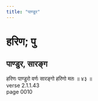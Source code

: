 ```yaml
---
title: "पाण्डुर"
---
```


# हरिण; पु
## पाण्डुर, सारङ्ग
हरिणः पाण्डुरो वर्णः सारङ्गो हरिणो मतः ॥ ४३ ॥<br />verse 2.1.1.43<br />page 0010


